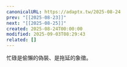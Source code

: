 ```yaml
---
canonicalURL: https://adaptx.tw/2025-08-24
prev: "[[2025-08-23]]"
next: "[[2025-08-25]]"
created: 2025-08-24T00:00:00
modified: 2025-09-03T08:29:43
related: []
---
```


忙碌是偷懶的偽裝、是拖延的象徵。
